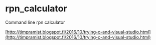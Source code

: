 # rpn_calculator
Command line rpn calculator

[http://timpramist.blogspot.fi/2016/10/trying-c-and-visual-studio.html](http://timpramist.blogspot.fi/2016/10/trying-c-and-visual-studio.html)
